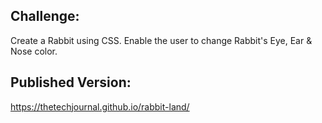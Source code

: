 ## Challenge:
Create a Rabbit using CSS. Enable the user to change Rabbit's Eye, Ear & Nose color.

## Published Version:
https://thetechjournal.github.io/rabbit-land/

